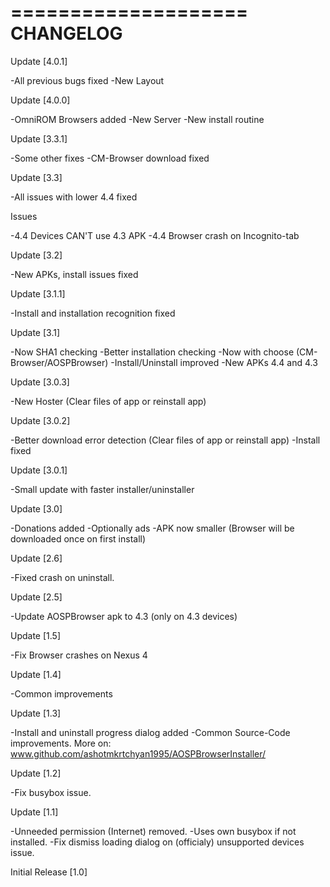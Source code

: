 ====================
CHANGELOG
====================

Update [4.0.1]

-All previous bugs fixed
-New Layout

Update [4.0.0]

-OmniROM Browsers added
-New Server
-New install routine

Update [3.3.1]

-Some other fixes
-CM-Browser download fixed

Update [3.3]

-All issues with lower 4.4 fixed

Issues

-4.4 Devices CAN'T use 4.3 APK
-4.4 Browser crash on Incognito-tab

Update [3.2]

-New APKs, install issues fixed

Update [3.1.1]

-Install and installation recognition fixed

Update [3.1]

-Now SHA1 checking
-Better installation checking
-Now with choose (CM-Browser/AOSPBrowser)
-Install/Uninstall improved
-New APKs 4.4 and 4.3

Update [3.0.3]

-New Hoster (Clear files of app or reinstall app)

Update [3.0.2]

-Better download error detection (Clear files of app or reinstall app)
-Install fixed

Update [3.0.1]

-Small update with faster installer/uninstaller

Update [3.0]

-Donations added
-Optionally ads
-APK now smaller (Browser will be downloaded once on first install)

Update [2.6]

-Fixed crash on uninstall.

Update [2.5]

-Update AOSPBrowser apk to 4.3 (only on 4.3 devices)

Update [1.5]

-Fix Browser crashes on Nexus 4

Update [1.4]

-Common improvements

Update [1.3]

-Install and uninstall progress dialog added
-Common Source-Code improvements. More on: www.github.com/ashotmkrtchyan1995/AOSPBrowserInstaller/

Update [1.2]

-Fix busybox issue.

Update [1.1]

-Unneeded permission (Internet) removed.
-Uses own busybox if not installed.
-Fix dismiss loading dialog on (officialy) unsupported devices issue.

Initial Release [1.0]
